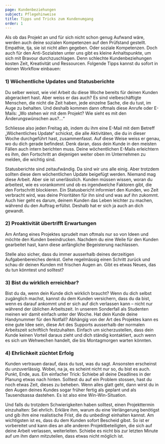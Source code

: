```yaml
---
page: Kundenbeziehungen
subject: Pflegehinweise
title: Tipps und Tricks zum Kundenumgang
order: 1
---
```

<div class="content" markdown="1">
Als ob das Projekt an und für sich nicht schon genug Aufwand wäre, werden auch deine sozialen Kompetenzen auf den Prüfstand gestellt. Empathie, tja, sie ist nicht allen gegeben. Oder soziale Kompetenzen. Doch auch für den Anti-Sozialsten unter uns gibt es kleine Anhaltspunkte, um sich mit Bravour durchzuschlagen. Denn schlechte Kundenbeziehungen kosten Zeit, Kreativität und Ressourcen. Folgende Tipps kannst du sofort in deinen Workflow einbauen:

### 1) Wöchentliche Updates und Statusberichte
Du selber weisst, wie viel Arbeit du diese Woche bereits für deinen Kunden abgerackert hast. Aber weiss er das auch? Es sind vielbeschäftigte Menschen, die nicht die Zeit haben, jede einzelne Sache, die du tust, im Auge zu behalten. Und deshalb kommen dann oftmals diese Anrufe oder E-Mails: „Wo stehen wir mit dem Projekt? Wie sieht es mit den Änderungswünschen aus?...“

Schliesse also jeden Freitag ab, indem du ihm eine E-Mail mit dem Betreff „Wöchentliches Update“ schickst, die alle Aktivitäten, die du in dieser Woche durchgeführt hast, zusammenfasst. Auf diese Weise weiss er genau, wo du dich gerade befindest. Denk daran, dass dein Kunde in den meisten Fällen auch intern berichten muss. Deine wöchentlichen E-Mails erleichtern es ihm, den Fortschritt an diejenigen weiter oben im Unternehmen zu melden, die wichtig sind.

Statusberichte sind zeitaufwändig. Da sind wir uns alle einig. Aber trotzdem sollten diese dem wöchentlichen Update beigefügt werden. Niemand mag diese Arbeit. Aber sie ist unerlässlich. Kunden müssen wissen, woran du arbeitest, wie es vorankommt und ob es irgendwelche Faktoren gibt, die den Fortschritt blockieren. Ein Statusbericht informiert den Kunden, wo Zeit verbracht wird, was deine Prioritäten für ihn sind und was auf ihn zukommt. Auch hier geht es darum, deinem Kunden das Leben leichter zu machen, während du den Auftrag erfüllst. Deshalb hat er sich ja auch an dich gewandt.

### 2) Proaktivität übertrifft Erwartungen
Am Anfang eines Projektes sprudelt man oftmals nur so von Ideen und möchte den Kunden beeindrucken. Nachdem du eine Weile für den Kunden gearbeitet hast, kann diese anfängliche Begeisterung nachlassen.

Stelle also sicher, dass du immer ausserhalb deines derzeitigen Aufgabenbereiches denkst. Gehe regelmässig einen Schritt zurück und schau dir deinen Kunden mit frischen Augen an. Gibt es etwas Neues, das du tun könntest und solltest?

### 3) Bist du wirklich erreichbar?
Bist du da, wenn dein Kunde dich wirklich braucht? Wenn du dich selbst zugänglich machst, kannst du dem Kunden versichern, dass du da bist, wenn es darauf ankommt und er sich auf dich verlassen kann – nicht nur während der üblichen Arbeitszeit. In unserem Sonderfall als Studenten meinen wir damit einfach unter der Woche. Hat dein Kunde deine Handynummer für den Notfall? Abhängig von der Art des Projektes kann es eine gute Idee sein, diese Art des Supports ausserhalb der normalen Arbeitszeit schriftlich festzuhalten. Einfach um sicherzustellen, dass dein Kunde keinen Vorteil daraus zieht und dich ständig kontaktiert, auch wenn es sich um Wehwechen handelt, die bis Montagmorgen warten könnten.

### 4) Ehrlichkeit züchtet Erfolg
Kunden vertrauen darauf, dass du tust, was du sagt. Ansonsten erscheinst du unzuverlässig. Wobei, na ja, es scheint nicht nur so, du bist es auch. Punkt, Ende, aus. Ein einfacher Trick: Schiebe all deine Deadlines in der Planung etwas nach hinten. Solltest du auf ein Problem stossen, hast du noch etwas Zeit, dieses zu beheben. Wenn alles glatt geht, dann wirst du in den Augen deines Kundes sogar früher fertig als geplant und als Tausendsassa dastehen. Es ist also eine Win-Win-Situation.

Und falls du trotzdem Schwierigkeiten haben solltest, einen Projekttermin einzuhalten: Sei ehrlich. Erkläre ihm, warum du eine Verlängerung benötigst und gib ihm eine realistische Frist, die du unbedingt einhalten kannst. Am wichtigsten ist es, dass du dem Kunden sofort Bescheid gibst. So ist er vorbereitet und kann dies an alle anderen Projektbeteiligten, die sich auf deine Arbeit verlassen, weiterleiten. Schiebe es nicht bis zur letzten Minute auf um ihm dann mitzuteilen, dass etwas nicht möglich ist.

</div>
